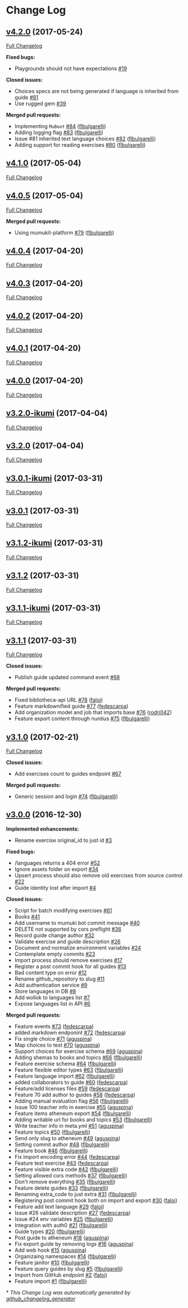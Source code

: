 # Change Log

## [v4.2.0](https://github.com/mumuki/mumuki-bibliotheca-api/tree/v4.2.0) (2017-05-24)
[Full Changelog](https://github.com/mumuki/mumuki-bibliotheca-api/compare/v4.1.0...v4.2.0)

**Fixed bugs:**

- Playgrounds should not have expectations [\#19](https://github.com/mumuki/mumuki-bibliotheca-api/issues/19)

**Closed issues:**

- Choices specs are not being generated if language is inherited from guide [\#81](https://github.com/mumuki/mumuki-bibliotheca-api/issues/81)
- Use rugged gem [\#39](https://github.com/mumuki/mumuki-bibliotheca-api/issues/39)

**Merged pull requests:**

- Implementing `MuBoot` [\#84](https://github.com/mumuki/mumuki-bibliotheca-api/pull/84) ([flbulgarelli](https://github.com/flbulgarelli))
- Adding logging flag [\#83](https://github.com/mumuki/mumuki-bibliotheca-api/pull/83) ([flbulgarelli](https://github.com/flbulgarelli))
- Issue \#81 inherited text language choices [\#82](https://github.com/mumuki/mumuki-bibliotheca-api/pull/82) ([flbulgarelli](https://github.com/flbulgarelli))
- Adding support for reading exercises [\#80](https://github.com/mumuki/mumuki-bibliotheca-api/pull/80) ([flbulgarelli](https://github.com/flbulgarelli))

## [v4.1.0](https://github.com/mumuki/mumuki-bibliotheca-api/tree/v4.1.0) (2017-05-04)
[Full Changelog](https://github.com/mumuki/mumuki-bibliotheca-api/compare/v4.0.5...v4.1.0)

## [v4.0.5](https://github.com/mumuki/mumuki-bibliotheca-api/tree/v4.0.5) (2017-05-04)
[Full Changelog](https://github.com/mumuki/mumuki-bibliotheca-api/compare/v4.0.4...v4.0.5)

**Merged pull requests:**

- Using mumukit-platform [\#79](https://github.com/mumuki/mumuki-bibliotheca-api/pull/79) ([flbulgarelli](https://github.com/flbulgarelli))

## [v4.0.4](https://github.com/mumuki/mumuki-bibliotheca-api/tree/v4.0.4) (2017-04-20)
[Full Changelog](https://github.com/mumuki/mumuki-bibliotheca-api/compare/v4.0.3...v4.0.4)

## [v4.0.3](https://github.com/mumuki/mumuki-bibliotheca-api/tree/v4.0.3) (2017-04-20)
[Full Changelog](https://github.com/mumuki/mumuki-bibliotheca-api/compare/v4.0.2...v4.0.3)

## [v4.0.2](https://github.com/mumuki/mumuki-bibliotheca-api/tree/v4.0.2) (2017-04-20)
[Full Changelog](https://github.com/mumuki/mumuki-bibliotheca-api/compare/v4.0.1...v4.0.2)

## [v4.0.1](https://github.com/mumuki/mumuki-bibliotheca-api/tree/v4.0.1) (2017-04-20)
[Full Changelog](https://github.com/mumuki/mumuki-bibliotheca-api/compare/v4.0.0...v4.0.1)

## [v4.0.0](https://github.com/mumuki/mumuki-bibliotheca-api/tree/v4.0.0) (2017-04-20)
[Full Changelog](https://github.com/mumuki/mumuki-bibliotheca-api/compare/v3.2.0-ikumi...v4.0.0)

## [v3.2.0-ikumi](https://github.com/mumuki/mumuki-bibliotheca-api/tree/v3.2.0-ikumi) (2017-04-04)
[Full Changelog](https://github.com/mumuki/mumuki-bibliotheca-api/compare/v3.2.0...v3.2.0-ikumi)

## [v3.2.0](https://github.com/mumuki/mumuki-bibliotheca-api/tree/v3.2.0) (2017-04-04)
[Full Changelog](https://github.com/mumuki/mumuki-bibliotheca-api/compare/v3.0.1-ikumi...v3.2.0)

## [v3.0.1-ikumi](https://github.com/mumuki/mumuki-bibliotheca-api/tree/v3.0.1-ikumi) (2017-03-31)
[Full Changelog](https://github.com/mumuki/mumuki-bibliotheca-api/compare/v3.0.1...v3.0.1-ikumi)

## [v3.0.1](https://github.com/mumuki/mumuki-bibliotheca-api/tree/v3.0.1) (2017-03-31)
[Full Changelog](https://github.com/mumuki/mumuki-bibliotheca-api/compare/v3.1.2-ikumi...v3.0.1)

## [v3.1.2-ikumi](https://github.com/mumuki/mumuki-bibliotheca-api/tree/v3.1.2-ikumi) (2017-03-31)
[Full Changelog](https://github.com/mumuki/mumuki-bibliotheca-api/compare/v3.1.2...v3.1.2-ikumi)

## [v3.1.2](https://github.com/mumuki/mumuki-bibliotheca-api/tree/v3.1.2) (2017-03-31)
[Full Changelog](https://github.com/mumuki/mumuki-bibliotheca-api/compare/v3.1.1-ikumi...v3.1.2)

## [v3.1.1-ikumi](https://github.com/mumuki/mumuki-bibliotheca-api/tree/v3.1.1-ikumi) (2017-03-31)
[Full Changelog](https://github.com/mumuki/mumuki-bibliotheca-api/compare/v3.1.1...v3.1.1-ikumi)

## [v3.1.1](https://github.com/mumuki/mumuki-bibliotheca-api/tree/v3.1.1) (2017-03-31)
[Full Changelog](https://github.com/mumuki/mumuki-bibliotheca-api/compare/v3.1.0...v3.1.1)

**Closed issues:**

- Publish guide updated command event [\#68](https://github.com/mumuki/mumuki-bibliotheca-api/issues/68)

**Merged pull requests:**

- Fixed bibliotheca-api URL [\#78](https://github.com/mumuki/mumuki-bibliotheca-api/pull/78) ([faloi](https://github.com/faloi))
- Feature markdownified guide [\#77](https://github.com/mumuki/mumuki-bibliotheca-api/pull/77) ([fedescarpa](https://github.com/fedescarpa))
- Add organization model and job that imports base [\#76](https://github.com/mumuki/mumuki-bibliotheca-api/pull/76) ([rodri042](https://github.com/rodri042))
- Feature export content through nuntius [\#75](https://github.com/mumuki/mumuki-bibliotheca-api/pull/75) ([flbulgarelli](https://github.com/flbulgarelli))

## [v3.1.0](https://github.com/mumuki/mumuki-bibliotheca-api/tree/v3.1.0) (2017-02-21)
[Full Changelog](https://github.com/mumuki/mumuki-bibliotheca-api/compare/v3.0.0...v3.1.0)

**Closed issues:**

- Add exercises count to guides endpoint [\#67](https://github.com/mumuki/mumuki-bibliotheca-api/issues/67)

**Merged pull requests:**

- Generic session and login [\#74](https://github.com/mumuki/mumuki-bibliotheca-api/pull/74) ([flbulgarelli](https://github.com/flbulgarelli))

## [v3.0.0](https://github.com/mumuki/mumuki-bibliotheca-api/tree/v3.0.0) (2016-12-30)
**Implemented enhancements:**

- Rename exercise original\_id to just id [\#3](https://github.com/mumuki/mumuki-bibliotheca-api/issues/3)

**Fixed bugs:**

- /languages returns a 404 error [\#52](https://github.com/mumuki/mumuki-bibliotheca-api/issues/52)
- Ignore assets folder on export [\#34](https://github.com/mumuki/mumuki-bibliotheca-api/issues/34)
- Upsert process should also remove old exercises from source control [\#22](https://github.com/mumuki/mumuki-bibliotheca-api/issues/22)
- Guide identity lost after import [\#4](https://github.com/mumuki/mumuki-bibliotheca-api/issues/4)

**Closed issues:**

- Script for batch modifying exercises [\#61](https://github.com/mumuki/mumuki-bibliotheca-api/issues/61)
- Books  [\#41](https://github.com/mumuki/mumuki-bibliotheca-api/issues/41)
- Add username to mumuki bot commit message [\#40](https://github.com/mumuki/mumuki-bibliotheca-api/issues/40)
- DELETE not supported by cors preflight [\#36](https://github.com/mumuki/mumuki-bibliotheca-api/issues/36)
- Record guide change author [\#32](https://github.com/mumuki/mumuki-bibliotheca-api/issues/32)
- Validate exercise and guide description [\#26](https://github.com/mumuki/mumuki-bibliotheca-api/issues/26)
- Document and normalize environment variables [\#24](https://github.com/mumuki/mumuki-bibliotheca-api/issues/24)
- Contemplate empty commits [\#23](https://github.com/mumuki/mumuki-bibliotheca-api/issues/23)
- Import process should remove exercises [\#17](https://github.com/mumuki/mumuki-bibliotheca-api/issues/17)
- Register a post commit hook for all guides [\#13](https://github.com/mumuki/mumuki-bibliotheca-api/issues/13)
- Bad content type on error [\#12](https://github.com/mumuki/mumuki-bibliotheca-api/issues/12)
- Rename github\_repository to slug [\#11](https://github.com/mumuki/mumuki-bibliotheca-api/issues/11)
- Add authentication service [\#9](https://github.com/mumuki/mumuki-bibliotheca-api/issues/9)
- Store languages in DB [\#8](https://github.com/mumuki/mumuki-bibliotheca-api/issues/8)
- Add wollok to languages list [\#7](https://github.com/mumuki/mumuki-bibliotheca-api/issues/7)
- Expose languages list in API [\#6](https://github.com/mumuki/mumuki-bibliotheca-api/issues/6)

**Merged pull requests:**

- Feature events [\#73](https://github.com/mumuki/mumuki-bibliotheca-api/pull/73) ([fedescarpa](https://github.com/fedescarpa))
- added markdown endponint [\#72](https://github.com/mumuki/mumuki-bibliotheca-api/pull/72) ([fedescarpa](https://github.com/fedescarpa))
- Fix single choice [\#71](https://github.com/mumuki/mumuki-bibliotheca-api/pull/71) ([aguspina](https://github.com/aguspina))
- Map choices to test [\#70](https://github.com/mumuki/mumuki-bibliotheca-api/pull/70) ([aguspina](https://github.com/aguspina))
- Support choices for exercise schema [\#69](https://github.com/mumuki/mumuki-bibliotheca-api/pull/69) ([aguspina](https://github.com/aguspina))
- Adding shemas to books and topics [\#66](https://github.com/mumuki/mumuki-bibliotheca-api/pull/66) ([flbulgarelli](https://github.com/flbulgarelli))
- Feature exercise schema [\#64](https://github.com/mumuki/mumuki-bibliotheca-api/pull/64) ([flbulgarelli](https://github.com/flbulgarelli))
- Feature flexible editor types [\#63](https://github.com/mumuki/mumuki-bibliotheca-api/pull/63) ([flbulgarelli](https://github.com/flbulgarelli))
- Feature language import [\#62](https://github.com/mumuki/mumuki-bibliotheca-api/pull/62) ([flbulgarelli](https://github.com/flbulgarelli))
- added collaborators to guide [\#60](https://github.com/mumuki/mumuki-bibliotheca-api/pull/60) ([fedescarpa](https://github.com/fedescarpa))
- Feature/add licenses files [\#59](https://github.com/mumuki/mumuki-bibliotheca-api/pull/59) ([fedescarpa](https://github.com/fedescarpa))
- Feature 70 add author to guides [\#58](https://github.com/mumuki/mumuki-bibliotheca-api/pull/58) ([fedescarpa](https://github.com/fedescarpa))
- Adding manual evaluation flag [\#56](https://github.com/mumuki/mumuki-bibliotheca-api/pull/56) ([flbulgarelli](https://github.com/flbulgarelli))
- Issue 100 teacher info in exercise [\#55](https://github.com/mumuki/mumuki-bibliotheca-api/pull/55) ([aguspina](https://github.com/aguspina))
- Feature items atheneum export [\#54](https://github.com/mumuki/mumuki-bibliotheca-api/pull/54) ([flbulgarelli](https://github.com/flbulgarelli))
- Adding writable url for books and topics [\#53](https://github.com/mumuki/mumuki-bibliotheca-api/pull/53) ([flbulgarelli](https://github.com/flbulgarelli))
- Write teacher info in meta.yml [\#51](https://github.com/mumuki/mumuki-bibliotheca-api/pull/51) ([aguspina](https://github.com/aguspina))
- Feature topics [\#50](https://github.com/mumuki/mumuki-bibliotheca-api/pull/50) ([flbulgarelli](https://github.com/flbulgarelli))
- Send only slug to atheneum [\#49](https://github.com/mumuki/mumuki-bibliotheca-api/pull/49) ([aguspina](https://github.com/aguspina))
- Setting commit author [\#48](https://github.com/mumuki/mumuki-bibliotheca-api/pull/48) ([flbulgarelli](https://github.com/flbulgarelli))
- Feature book [\#46](https://github.com/mumuki/mumuki-bibliotheca-api/pull/46) ([flbulgarelli](https://github.com/flbulgarelli))
- Fix import encoding error [\#44](https://github.com/mumuki/mumuki-bibliotheca-api/pull/44) ([fedescarpa](https://github.com/fedescarpa))
- Feature test exercise [\#43](https://github.com/mumuki/mumuki-bibliotheca-api/pull/43) ([fedescarpa](https://github.com/fedescarpa))
- Feature visible extra code [\#42](https://github.com/mumuki/mumuki-bibliotheca-api/pull/42) ([flbulgarelli](https://github.com/flbulgarelli))
- Setting allowed cors methods [\#37](https://github.com/mumuki/mumuki-bibliotheca-api/pull/37) ([flbulgarelli](https://github.com/flbulgarelli))
- Don't remove everything [\#35](https://github.com/mumuki/mumuki-bibliotheca-api/pull/35) ([flbulgarelli](https://github.com/flbulgarelli))
- Feature delete guides [\#33](https://github.com/mumuki/mumuki-bibliotheca-api/pull/33) ([flbulgarelli](https://github.com/flbulgarelli))
- Renaming extra\_code to just extra [\#31](https://github.com/mumuki/mumuki-bibliotheca-api/pull/31) ([flbulgarelli](https://github.com/flbulgarelli))
- Registering post commit hook both on import and export [\#30](https://github.com/mumuki/mumuki-bibliotheca-api/pull/30) ([faloi](https://github.com/faloi))
- Feature add text language [\#29](https://github.com/mumuki/mumuki-bibliotheca-api/pull/29) ([faloi](https://github.com/faloi))
- Issue \#26 validate description [\#27](https://github.com/mumuki/mumuki-bibliotheca-api/pull/27) ([fedescarpa](https://github.com/fedescarpa))
- Issue \#24 env variables [\#25](https://github.com/mumuki/mumuki-bibliotheca-api/pull/25) ([flbulgarelli](https://github.com/flbulgarelli))
- Integration with auth0 [\#21](https://github.com/mumuki/mumuki-bibliotheca-api/pull/21) ([flbulgarelli](https://github.com/flbulgarelli))
- Guide types [\#20](https://github.com/mumuki/mumuki-bibliotheca-api/pull/20) ([flbulgarelli](https://github.com/flbulgarelli))
- Post guide to atheneum [\#18](https://github.com/mumuki/mumuki-bibliotheca-api/pull/18) ([aguspina](https://github.com/aguspina))
- Fix export guide by removing logs [\#16](https://github.com/mumuki/mumuki-bibliotheca-api/pull/16) ([aguspina](https://github.com/aguspina))
- Add web hook [\#15](https://github.com/mumuki/mumuki-bibliotheca-api/pull/15) ([aguspina](https://github.com/aguspina))
- Organizaing namespaces [\#14](https://github.com/mumuki/mumuki-bibliotheca-api/pull/14) ([flbulgarelli](https://github.com/flbulgarelli))
- Feature janitor [\#10](https://github.com/mumuki/mumuki-bibliotheca-api/pull/10) ([flbulgarelli](https://github.com/flbulgarelli))
- Feature query guides by slug [\#5](https://github.com/mumuki/mumuki-bibliotheca-api/pull/5) ([flbulgarelli](https://github.com/flbulgarelli))
- Import from GitHub endpoint [\#2](https://github.com/mumuki/mumuki-bibliotheca-api/pull/2) ([faloi](https://github.com/faloi))
- Feature import [\#1](https://github.com/mumuki/mumuki-bibliotheca-api/pull/1) ([flbulgarelli](https://github.com/flbulgarelli))



\* *This Change Log was automatically generated by [github_changelog_generator](https://github.com/skywinder/Github-Changelog-Generator)*